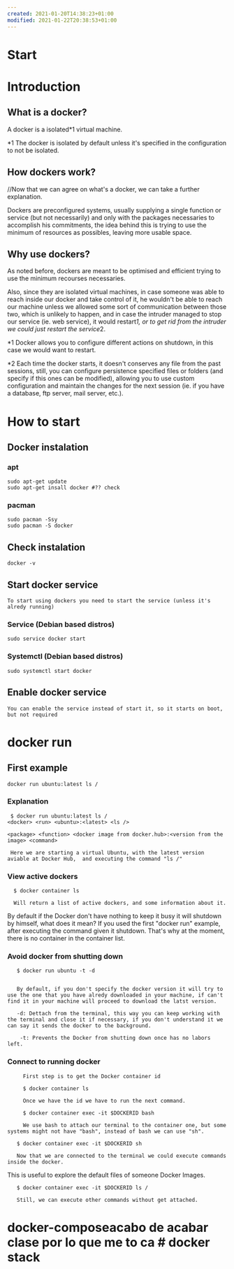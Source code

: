 ```yaml
---
created: 2021-01-20T14:38:23+01:00
modified: 2021-01-22T20:38:53+01:00
---
```


# Start

# Introduction

## What is a docker?

A docker is a isolated*1 virtual machine.

*1 The docker is isolated by default unless it's specified in the configuration to not be isolated.

## How dockers work?

//Now that we can agree on what's a docker, we can take a further explanation.

Dockers are preconfigured systems, usually supplying a single function or service (but not necessarily) and only with the packages necessaries to accomplish his commitments, the idea behind this is trying to use the minimum of resources as possibles, leaving more usable space.

## Why use dockers?

As noted before, dockers are meant to be optimised and efficient trying to use the minimum recourses necessaries.

Also, since they are isolated virtual machines, in case someone was able to reach inside our docker and take control of it, he wouldn't be able to reach our machine unless we allowed some sort of communication between those two, which is unlikely to happen, and in case the intruder managed to stop our service (ie. web service), it would restart*1, or to get rid from the intruder we could just restart the service*2.


*1 Docker allows you to configure different actions on shutdown, in this case we would want to restart.

*2 Each time the docker starts, it doesn't conserves any file from the past sessions, still, you can configure persistence specified files or folders (and specify if this ones can be modified), allowing you to use custom configuration and maintain the changes for the next session (ie. if you have a database, ftp server, mail server, etc.).


# How to start

## Docker instalation

### apt

    sudo apt-get update
    sudo apt-get insall docker #?? check

### pacman

    sudo pacman -Ssy
    sudo pacman -S docker

## Check instalation

    docker -v

## Start docker service

    To start using dockers you need to start the service (unless it's alredy running) 

### Service (Debian based distros)

    sudo service docker start

### Systemctl (Debian based distros)

    sudo systemctl start docker

## Enable docker service

    You can enable the service instead of start it, so it starts on boot, but not required

# docker run

## First example

    docker run ubuntu:latest ls /

### Explanation


     $ docker run ubuntu:latest ls /
    <docker> <run> <ubuntu>:<latest> <ls />

    <package> <function> <docker image from docker.hub>:<version from the image> <command> 

     Here we are starting a virtual Ubuntu, with the latest version aviable at Docker Hub,  and executing the command "ls /"

### View active dockers

      $ docker container ls

      Will return a list of active dockers, and some information about it.
By default if the Docker don't have nothing to keep it busy it will shutdown by himself, what does it mean? If you used the first "docker run" example, after executing the command given it shutdown.
That's why at the moment, there is no container in the container list.


### Avoid docker from shutting down

       $ docker run ubuntu -t -d


       By default, if you don't specify the docker version it will try to use the one that you have alredy downloaded in your machine, if can't find it in your machine will proceed to download the latst version.

       -d: Dettach from the terminal, this way you can keep working with the terminal and close it if necessary, if you don't understand it we can say it sends the docker to the background.

        -t: Prevents the Docker from shutting down once has no labors left.

### Connect to running docker


         First step is to get the Docker container id

         $ docker container ls

         Once we have the id we have to run the next command.

         $ docker container exec -it $DOCKERID bash

         We use bash to attach our terminal to the container one, but some systems might not have "bash", instead of bash we can use "sh".

       $ docker container exec -it $DOCKERID sh

       Now that we are connected to the terminal we could execute commands inside the docker.
This is useful to explore the default files of someone Docker Images.

       $ docker container exec -it $DOCKERID ls /

       Still, we can execute other commands without get attached.


# docker-composeacabo de acabar clase por lo que me to ca # docker stack